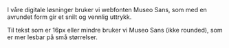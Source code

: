 I våre digitale løsninger bruker vi webfonten Museo Sans, som med en avrundet form gir et snilt og vennlig uttrykk.

Til tekst som er 16px eller mindre bruker vi Museo Sans (ikke rounded), som er mer lesbar på små størrelser.